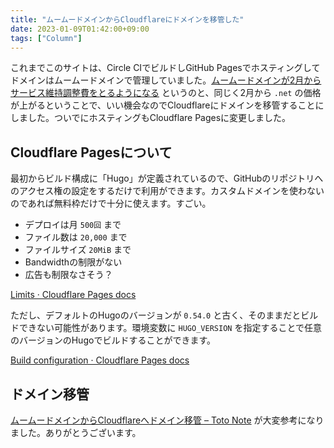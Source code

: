 ```yaml
---
title: "ムームードメインからCloudflareにドメインを移管した"
date: 2023-01-09T01:42:00+09:00
tags: ["Column"]
---
```


これまでこのサイトは、Circle CIでビルドしGitHub Pagesでホスティングしてドメインはムームードメインで管理していました。[ムームードメインが2月からサービス維持調整費をとるようになる](https://muumuu-domain.com/information/news/4901) というのと、同じく2月から `.net` の価格が上がるということで、いい機会なのでCloudflareにドメインを移管することにしました。ついでにホスティングもCloudflare Pagesに変更しました。

<!--more-->

## Cloudflare Pagesについて

最初からビルド構成に「Hugo」が定義されているので、GitHubのリポジトリへのアクセス権の設定をするだけで利用ができます。カスタムドメインを使わないのであれば無料枠だけで十分に使えます。すごい。

* デプロイは月 `500回` まで
* ファイル数は `20,000` まで
* ファイルサイズ `20MiB` まで
* Bandwidthの制限がない
* 広告も制限なさそう？

[Limits · Cloudflare Pages docs](https://developers.cloudflare.com/pages/platform/limits/)

ただし、デフォルトのHugoのバージョンが `0.54.0` と古く、そのままだとビルドできない可能性があります。環境変数に `HUGO_VERSION` を指定することで任意のバージョンのHugoでビルドすることができます。

[Build configuration · Cloudflare Pages docs](https://developers.cloudflare.com/pages/platform/build-configuration/)


## ドメイン移管

[ムームードメインからCloudflareへドメイン移管 – Toto Note](https://totonote.com/2022/02/20/domain-transfer-from-mumu-domain-to-cloudflare/) が大変参考になりました。ありがとうございます。

